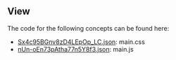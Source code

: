 ## View

The code for the following concepts can be found here: 

- [Sx4c95BGnv8zD4LEpOp\_LC.json](Sx4c95BGnv8zD4LEpOp_LC.json): main\.css
- [nUn\-oEn73pAtha77n5Y8f3.json](nUn-oEn73pAtha77n5Y8f3.json): main\.js
